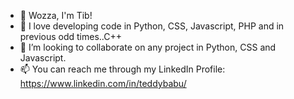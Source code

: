 - 👋 Wozza, I'm Tib!
- 👀 I love developing code in Python, CSS, Javascript, PHP and in previous odd times..C++
- 💞️ I’m looking to collaborate on any project in Python, CSS and Javascript. 
- 📫 You can reach me through my LinkedIn Profile: https://www.linkedin.com/in/teddybabu/

<!---
TibzInc/TibzInc is a ✨ special ✨ repository because its `README.md` (this file) appears on your GitHub profile.
You can click the Preview link to take a look at your changes.
--->
